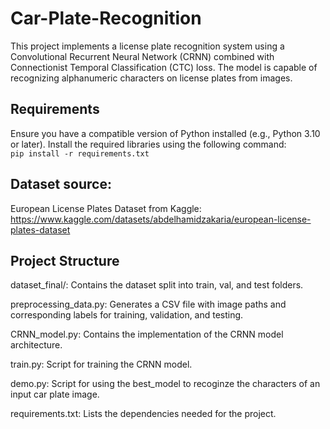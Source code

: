 # Car-Plate-Recognition
This project implements a license plate recognition system using a Convolutional Recurrent Neural Network (CRNN) combined with Connectionist Temporal Classification (CTC) loss. The model is capable of recognizing alphanumeric characters on license plates from images.
## Requirements 
Ensure you have a compatible version of Python installed (e.g., Python 3.10 or later). Install the required libraries using the following command:  
```pip install -r requirements.txt```
## Dataset source:
European License Plates Dataset from Kaggle: https://www.kaggle.com/datasets/abdelhamidzakaria/european-license-plates-dataset 

## Project Structure

dataset_final/: Contains the dataset split into train, val, and test folders.

preprocessing_data.py: Generates a CSV file with image paths and corresponding labels for training, validation, and testing.

CRNN_model.py: Contains the implementation of the CRNN model architecture.

train.py: Script for training the CRNN model.

demo.py: Script for using the best_model to recoginze the characters of an input car plate image.

requirements.txt: Lists the dependencies needed for the project.

